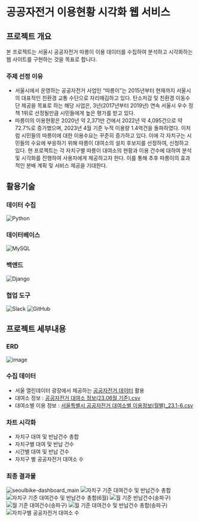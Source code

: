# 공공자전거 이용현황 시각화 웹 서비스

## 프로젝트 개요

본 프로젝트는 서울시 공공자전거 따릉이 이용 데이터를 수집하여 분석하고 시각화하는 웹 사이트를 구현하는 것을 목표로 합니다.

### 주제 선정 이유

- 서울시에서 운영하는 공공자전거 사업인 “따릉이”는 2015년부터 현재까지 서울시의 대표적인 친환경 교통 수단으로 자리매김하고 있다. 탄소저감 및 친환경 이동수단 제공을 목표로 하는 해당 사업은, 3년(2017년부터 2019년) 연속 서울시 우수 정책 1위로 선정될만큼 시민들에게 높은 평가를 받고 있다.
- 따릉이의 이용현황은 2020년 약 2,371만 건에서 2022년 약 4,095건으로 약 72.7%로 증가했으며, 2023년 4월 기준 누적 이용량 1.4억건을 돌파하였다. 이처럼 시민들의 따릉이에 대한 이용수요는 꾸준히 증가하고 있다. 이에 각 자치구는 시민들의  수요에 부응하기 위해 따릉이 대여소의 설치 후보지를 선정하여, 신청하고 있다. 현 프로젝트는 각 자치구별 따릉이 대여소의 현황과 이용 건수에 대하여 분석 및 시각화를 진행하여 사용자에게 제공하고자 한다. 이를 통해 추후 따릉이의 효과적인 분배 계획 및 서비스 제공을 기대한다.

## 활용기술

### 데이터 수집
![Python](https://img.shields.io/badge/python-3670A0?style=for-the-badge&logo=python&logoColor=ffdd54)

### 데이터베이스
![MySQL](https://img.shields.io/badge/MySQL-4479A1?style=flat-square&logo=MySQL&logoColor=white)

### 백엔드
![Django](https://img.shields.io/badge/django-092E20?style=flat-square&logo=django&logoColor=white)

### 협업 도구
![Slack](https://img.shields.io/badge/Slack-4A154B?style=for-the-badge&logo=Slack&logoColor=white)
![GitHub](https://img.shields.io/badge/github-%23121011.svg?style=for-the-badge&logo=github&logoColor=white)


## 프로젝트 세부내용

### ERD
![image](https://github.com/wwyyww/seoulbike-dashboard/assets/51227226/baee1264-3c01-4d57-b61b-656d20e441eb)

### 수집 데이터
- 서울 열린데이터 광장에서 제공하는 [공공자전거 데이터](https://data.seoul.go.kr/dataList/5/literacyView.do) 활용
- 대여소 정보 : [공공자전거 대여소 정보(23.06월 기준).csv](https://data.seoul.go.kr/dataList/OA-13252/F/1/datasetView.do)
- 대여소별 이용 정보 : [서울특별시 공공자전거 대여소별 이용정보(월별)_23.1-6.csv](https://data.seoul.go.kr/dataList/OA-15249/F/1/datasetView.do)

### 차트 시각화
- 자치구 대여 및 반납건수 총합
- 자치구별 대여 및 반납 건수
- 시간별 대여 및 반납 건수
- 자치구 별 공공자전거 대여소 수
     
### 최종 결과물
![seoulbike-dashboard_main](https://github.com/wwyyww/seoulbike-dashboard/assets/51227226/51aa6e47-5e2c-44c4-b743-c459d9d81e30)
![자치구 기준 대여건수 및 반납건수 총합](https://github.com/wwyyww/seoulbike-dashboard/assets/51227226/644ffd8a-432e-4cf3-adc1-e7667de35b2b)
![자치구 기준 대여건수 및 반납건수 총합(6월)](https://github.com/wwyyww/seoulbike-dashboard/assets/51227226/eab8f765-de20-45b2-903c-cdbd81df0834)
![월 기준 반납건수(송파구)](https://github.com/wwyyww/seoulbike-dashboard/assets/51227226/9c4cce2e-ce23-4622-a571-87c665e72afa)
![월 기준 대여건수(송파구)](https://github.com/wwyyww/seoulbike-dashboard/assets/51227226/51a212ae-19d6-412d-8898-538bf11eb738)
![월 기준 대여건수 및 반납건수 총합(송파구)](https://github.com/wwyyww/seoulbike-dashboard/assets/51227226/79689146-6c5c-4ec6-a904-3dc2ebfd3885)
![자치구별 공공자전거 대여소 수](https://github.com/wwyyww/seoulbike-dashboard/assets/51227226/c954d407-dd53-4639-898a-4497fdc21c59)
